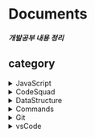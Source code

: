 # Documents

##### 개발공부 내용 정리



## category

<details><summary>JavaScript</summary>
<li><a href="https://github.com/Min-92/JavaScript">JavaScript</a></li>
- [javaScript](https://github.com/Min-92/JavaScript)
- [자바스크립트 참조타입(객체타입)](<https://github.com/Min-92/JavaScript/blob/master/docs/referenceType.md>)
</div>
</details>

<details>
<summary>CodeSquad</summary>
- [코드스쿼드 온라인 리뷰 방법](<https://github.com/Min-92/Documents/blob/master/codeSquad/CodeReview.md>)
</div>
</details>

<details>
<summary>DataStructure</summary>


</div>
</details>

<details>
<summary>Commands</summary>
- [C++](<https://github.com/Min-92/Documents/blob/master/commands/cpp.md>)
- [UNIX](<https://github.com/Min-92/Documents/blob/master/commands/unix.md>)
- [Vim](<https://github.com/Min-92/Documents/blob/master/commands/vim.md>)
- [VsCode Debugging](<https://github.com/Min-92/Documents/blob/master/commands/vscode.md>)
</div>
</details>

<details>
<summary>Git</summary>


</div>
</details>

<details>
<summary>vsCode</summary>
- [vscode 에서 C++ 디버깅하기](<https://github.com/Min-92/Documents/blob/master/vsCode/cppOnVC.md>)

</div>
</details>